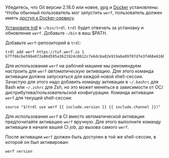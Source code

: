 Убедитесь, что Git версии 2.18.0 или новее, gpg и [Docker](https://docs.docker.com/get-docker) установлены. Чтобы обычный пользователь мог запустить `werf`, пользователь должен иметь [доступ к Docker-сервису](https://docs.docker.com/engine/install/linux-postinstall/#manage-docker-as-a-non-root-user).

[Установите trdl](https://github.com/werf/trdl/releases/) в `~/bin/trdl`. `trdl` будет отвечать за установку и обновление `werf`. Добавьте `~/bin` в ваш $PATH.

Добавьте `werf`-репозиторий в `trdl`:
```shell
trdl add werf https://tuf.werf.io 1 b7ff6bcbe598e072a86d595a3621924c8612c7e6dc6a82e919abe89707d7e3f468e616b5635630680dd1e98fc362ae5051728406700e6274c5ed1ad92bea52a2
```
 
Для использования `werf` на рабочей машине мы рекомендуем настроить для `werf` _автоматическую активацию_. Для этого команда активации должна запускаться для каждой новой shell-сессии. Зачастую для этого надо добавить команду активации в `~/.bashrc` для Bash или `~/.zshrc` для Zsh, но это может меняться в зависимости от ОС/дистрибутива/пользовательской конфигурации. Команда активации `werf` для текущей shell-сессии:
```shell
source "$(trdl use werf {{ include.version }} {{ include.channel }})"
```

Для использования `werf` в CI вместо автоматической активации предпочитайте активацию `werf` вручную. Для этого выполните команду активации в начале вашей CI job, до вызова самого `werf`.

После активации `werf` должен быть доступен в той же shell-сессии, в которой он был активирован:
```shell
werf version
```
